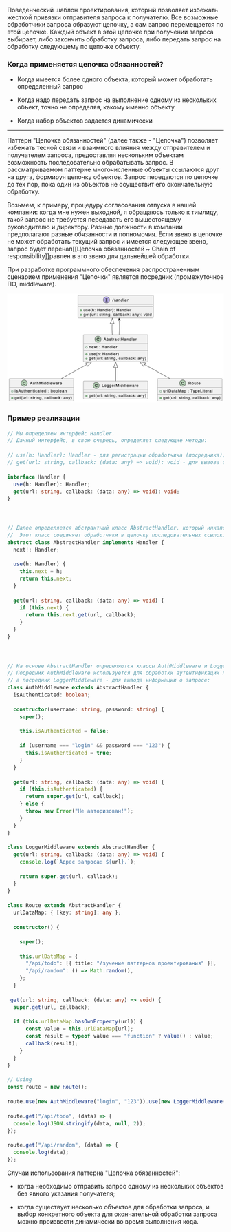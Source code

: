 
Поведенческий шаблон проектирования, который позволяет избежать жесткой привязки отправителя запроса к получателю. Все возможные обработчики запроса образуют цепочку, а сам запрос перемещается по этой цепочке. Каждый объект в этой цепочке при получении запроса выбирает, либо закончить обработку запроса, либо передать запрос на обработку следующему по цепочке объекту.

### Когда применяется цепочка обязанностей?

- Когда имеется более одного объекта, который может обработать определенный запрос

- Когда надо передать запрос на выполнение одному из нескольких объект, точно не определяя, какому именно объекту

- Когда набор объектов задается динамически

<hr />

Паттерн "Цепочка обязанностей" (далее также - "Цепочка") позволяет избежать тесной связи и взаимного влияния между отправителем и получателем запроса, предоставляя нескольким объектам возможность последовательно обрабатывать запрос. В рассматриваемом паттерне многочисленные объекты ссылаются друг на друга, формируя цепочку объектов. Запрос передаются по цепочке до тех пор, пока один из объектов не осуществит его окончательную обработку.

Возьмем, к примеру, процедуру согласования отпуска в нашей компании: когда мне нужен выходной, я обращаюсь только к тимлиду, такой запрос не требуется передавать его вышестоящему руководителю и директору. Разные должности в компании предполагают разные обязанности и полномочия. Если звено в цепочке не может обработать текущий запрос и имеется следующее звено, запрос будет перенап[[Цепочка обязанностей ~ Chain of responsibility]]равлен в это звено для дальнейшей обработки.

При разработке программного обеспечения распространенным сценарием применения "Цепочки" является посредник (промежуточное ПО, middleware).

![Alt text](./assets/Цепочка%20обязанностей%20~%20Chain%20of%20responsibility.png)

### Пример реализации

```ts
// Мы определяем интерфейс Handler.
// Данный интерфейс, в свою очередь, определяет следующие методы:

// use(h: Handler): Handler - для регистрации обработчика (посредника);
// get(url: string, callback: (data: any) => void): void - для вызова обработчика.

interface Handler {
  use(h: Handler): Handler;
  get(url: string, callback: (data: any) => void): void;
}

  

// Далее определяется абстрактный класс AbstractHandler, который инкапсулирует логику обработки запроса.
//  Этот класс соединяет обработчики в цепочку последовательных ссылок:
abstract class AbstractHandler implements Handler {
  next!: Handler;
  
  use(h: Handler) {
    this.next = h;
    return this.next;
  }
  
  get(url: string, callback: (data: any) => void) {
    if (this.next) {
      return this.next.get(url, callback);
    }
  }
}

  

// На основе AbstractHandler определяются классы AuthMiddleware и LoggerMiddleware.
// Посредник AuthMiddleware используется для обработки аутентификации пользователей,
// а посредник LoggerMiddleware - для вывода информации о запросе:
class AuthMiddleware extends AbstractHandler {
  isAuthenticated: boolean;

  constructor(username: string, password: string) {
    super();
    
    this.isAuthenticated = false;
    
    if (username === "login" && password === "123") {
      this.isAuthenticated = true;
    }
  }

  get(url: string, callback: (data: any) => void) {
    if (this.isAuthenticated) {
      return super.get(url, callback);
    } else {
      throw new Error("Не авторизован!");
    }
  }
}

class LoggerMiddleware extends AbstractHandler {
  get(url: string, callback: (data: any) => void) {
    console.log(`Адрес запроса: ${url}.`);

    return super.get(url, callback);
  }
}

class Route extends AbstractHandler {
  urlDataMap: { [key: string]: any };
  
  constructor() {

    super();

    this.urlDataMap = {
      "/api/todo": [{ title: "Изучение паттернов проектирования" }],
      "/api/random": () => Math.random(),
    };
  }

 get(url: string, callback: (data: any) => void) {
  super.get(url, callback);

  if (this.urlDataMap.hasOwnProperty(url)) {
      const value = this.urlDataMap[url];
      const result = typeof value === "function" ? value() : value;
      callback(result);
    }
  }
}

// Using
const route = new Route();

route.use(new AuthMiddleware("login", "123")).use(new LoggerMiddleware());

route.get("/api/todo", (data) => {
  console.log(JSON.stringify(data, null, 2));
});

route.get("/api/random", (data) => {
  console.log(data);
});
```


Случаи использования паттерна "Цепочка обязанностей":

- когда необходимо отправить запрос одному из нескольких объектов без явного указания получателя;

- когда существует несколько объектов для обработки запроса, и выбор конкретного объекта для окончательной обработки запроса можно произвести динамически во время выполнения кода.
